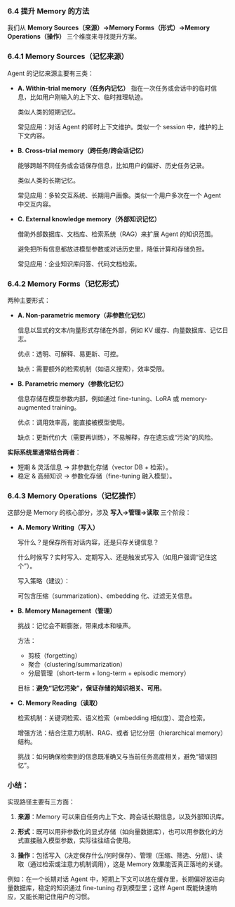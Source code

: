 ### 6.4 提升 Memory 的方法
我们从 **Memory Sources（来源）→Memory Forms（形式）→Memory Operations（操作）** 三个维度来寻找提升方案。

### 6.4.1 Memory Sources（记忆来源）
Agent 的记忆来源主要有三类：
- **A. Within-trial memory（任务内记忆）**
  指在一次任务或会话中的临时信息，比如用户刚输入的上下文、临时推理轨迹。

   类似人类的短期记忆。

  常见应用：对话 Agent 的即时上下文维护。类似一个 session 中，维护的上下文内容。
- **B. Cross-trial memory（跨任务/跨会话记忆）**

  能够跨越不同任务或会话保存信息，比如用户的偏好、历史任务记录。

  类似人类的长期记忆。

  常见应用：多轮交互系统、长期用户画像。类似一个用户多次在一个 Agent 中交互内容。
- **C. External knowledge memory（外部知识记忆）**

  借助外部数据库、文档库、检索系统（RAG）来扩展 Agent 的知识范围。

  避免把所有信息都放进模型参数或对话历史里，降低计算和存储负担。

  常见应用：企业知识库问答、代码文档检索。

### 6.4.2 Memory Forms（记忆形式）
两种主要形式：
- **A. Non-parametric memory（非参数化记忆）**

  信息以显式的文本/向量形式存储在外部，例如 KV 缓存、向量数据库、记忆日志。

  优点：透明、可解释、易更新、可控。

  缺点：需要额外的检索机制（如语义搜索），效率受限。
- **B. Parametric memory（参数化记忆）**

  信息存储在模型参数内部，例如通过 fine-tuning、LoRA 或 memory-augmented training。

  优点：调用效率高，能直接被模型使用。

  缺点：更新代价大（需要再训练），不易解释，存在遗忘或“污染”的风险。

**实际系统里通常结合两者**：
- 短期 & 灵活信息 → 非参数化存储（vector DB + 检索）。
- 稳定 & 高频知识 → 参数化存储（fine-tuning 融入模型）。

### 6.4.3 Memory Operations（记忆操作）
这部分是 Memory 的核心部分，涉及 **写入→管理→读取** 三个阶段：
- **A. Memory Writing（写入）**

  写什么？是保存所有对话内容，还是只存关键信息？


  什么时候写？实时写入、定期写入、还是触发式写入（如用户强调“记住这个”）。

  写入策略（建议）：

  可包含压缩（summarization）、embedding 化、过滤无关信息。

- **B. Memory Management（管理）**

  挑战：记忆会不断膨胀，带来成本和噪声。

  方法：
  - 剪枝（forgetting）
  - 聚合（clustering/summarization）
  - 分层管理（short-term + long-term + episodic memory）
  
  目标：**避免“记忆污染”，保证存储的知识相关、可用**。
- **C. Memory Reading（读取）**

  检索机制：关键词检索、语义检索（embedding 相似度）、混合检索。

  增强方法：结合注意力机制、RAG、或者 记忆分层（hierarchical memory） 结构。

  挑战：如何确保检索到的信息既准确又与当前任务高度相关，避免“错误回忆”。

### 小结：
实现路径主要有三方面：

1. **来源**：Memory 可以来自任务内上下文、跨会话长期信息，以及外部知识库。

2. **形式**：既可以用非参数化的显式存储（如向量数据库），也可以用参数化的方式直接融入模型参数，实际往往结合使用。

3. **操作**：包括写入（决定保存什么/何时保存）、管理（压缩、筛选、分层）、读取（通过检索或注意力机制调用），这是 Memory 效果能否真正落地的关键。

例如：在一个长期对话 Agent 中，短期上下文可以放在缓存里，长期偏好放进向量数据库，稳定的知识通过 fine-tuning 存到模型里；这样 Agent 既能快速响应，又能长期记住用户的习惯。
